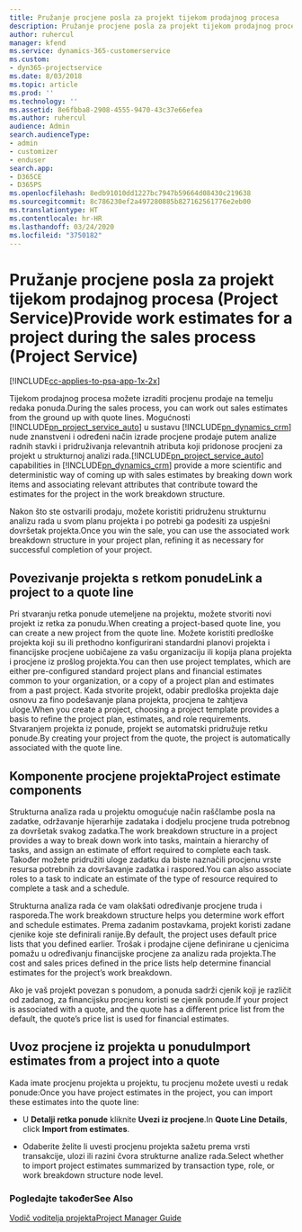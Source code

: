 ```yaml
---
title: Pružanje procjene posla za projekt tijekom prodajnog procesa
description: Pružanje procjene posla za projekt tijekom prodajnog procesa u programu Project Service
author: ruhercul
manager: kfend
ms.service: dynamics-365-customerservice
ms.custom:
- dyn365-projectservice
ms.date: 8/03/2018
ms.topic: article
ms.prod: ''
ms.technology: ''
ms.assetid: 8e6fbba8-2908-4555-9470-43c37e66efea
ms.author: ruhercul
audience: Admin
search.audienceType:
- admin
- customizer
- enduser
search.app:
- D365CE
- D365PS
ms.openlocfilehash: 8edb91010dd1227bc7947b59664d08430c219638
ms.sourcegitcommit: 8c786230ef2a497280885b827162561776e2eb00
ms.translationtype: HT
ms.contentlocale: hr-HR
ms.lasthandoff: 03/24/2020
ms.locfileid: "3750182"
---
```

# <a name="provide-work-estimates-for-a-project-during-the-sales-process-project-service"></a><span data-ttu-id="f6bba-103">Pružanje procjene posla za projekt tijekom prodajnog procesa (Project Service)</span><span class="sxs-lookup"><span data-stu-id="f6bba-103">Provide work estimates for a project during the sales process (Project Service)</span></span>

[!INCLUDE[cc-applies-to-psa-app-1x-2x](../includes/cc-applies-to-psa-app-1x-2x.md)]

<span data-ttu-id="f6bba-104">Tijekom prodajnog procesa možete izraditi procjenu prodaje na temelju redaka ponuda.</span><span class="sxs-lookup"><span data-stu-id="f6bba-104">During the sales process, you can work out sales estimates from the ground up with quote lines.</span></span> <span data-ttu-id="f6bba-105">Mogućnosti [!INCLUDE[pn_project_service_auto](../includes/pn-project-service-auto.md)] u sustavu [!INCLUDE[pn_dynamics_crm](../includes/pn-dynamics-crm.md)] nude znanstveni i određeni način izrade procjene prodaje putem analize radnih stavki i pridruživanja relevantnih atributa koji pridonose procjeni za projekt u strukturnoj analizi rada.</span><span class="sxs-lookup"><span data-stu-id="f6bba-105">[!INCLUDE[pn_project_service_auto](../includes/pn-project-service-auto.md)] capabilities in [!INCLUDE[pn_dynamics_crm](../includes/pn-dynamics-crm.md)] provide a more scientific and deterministic way of coming up with sales estimates by breaking down work items and associating relevant attributes that contribute toward the estimates for the project in the work breakdown structure.</span></span>  
  
 <span data-ttu-id="f6bba-106">Nakon što ste ostvarili prodaju, možete koristiti pridruženu strukturnu analizu rada u svom planu projekta i po potrebi ga podesiti za uspješni dovršetak projekta.</span><span class="sxs-lookup"><span data-stu-id="f6bba-106">Once you win the sale, you can use the associated work breakdown structure in your project plan, refining it as necessary for successful completion of your project.</span></span>  
  
## <a name="link-a-project-to-a-quote-line"></a><span data-ttu-id="f6bba-107">Povezivanje projekta s retkom ponude</span><span class="sxs-lookup"><span data-stu-id="f6bba-107">Link a project to a quote line</span></span>  
 <span data-ttu-id="f6bba-108">Pri stvaranju retka ponude utemeljene na projektu, možete stvoriti novi projekt iz retka za ponudu.</span><span class="sxs-lookup"><span data-stu-id="f6bba-108">When creating a project-based quote line, you can create a new project from the quote line.</span></span> <span data-ttu-id="f6bba-109">Možete koristiti predloške projekta koji su ili prethodno konfigurirani standardni planovi projekta i financijske procjene uobičajene za vašu organizaciju ili kopija plana projekta i procjene iz prošlog projekta.</span><span class="sxs-lookup"><span data-stu-id="f6bba-109">You can then use project templates, which are either pre-configured standard project plans and financial estimates common to your organization, or a copy of a project plan and estimates from a past project.</span></span> <span data-ttu-id="f6bba-110">Kada stvorite projekt, odabir predloška projekta daje osnovu za fino podešavanje plana projekta, procjena te zahtjeva uloge.</span><span class="sxs-lookup"><span data-stu-id="f6bba-110">When you create a project, choosing a project template provides a basis to refine the project plan, estimates, and role requirements.</span></span> <span data-ttu-id="f6bba-111">Stvaranjem projekta iz ponude, projekt se automatski pridružuje retku ponude.</span><span class="sxs-lookup"><span data-stu-id="f6bba-111">By creating your project from the quote, the project is automatically associated with the quote line.</span></span>  
  
## <a name="project-estimate-components"></a><span data-ttu-id="f6bba-112">Komponente procjene projekta</span><span class="sxs-lookup"><span data-stu-id="f6bba-112">Project estimate components</span></span>  
 <span data-ttu-id="f6bba-113">Strukturna analiza rada u projektu omogućuje način raščlambe posla na zadatke, održavanje hijerarhije zadataka i dodjelu procjene truda potrebnog za dovršetak svakog zadatka.</span><span class="sxs-lookup"><span data-stu-id="f6bba-113">The work breakdown structure in a project provides a way to break down work into tasks, maintain a hierarchy of tasks, and assign an estimate of effort required to complete each task.</span></span> <span data-ttu-id="f6bba-114">Također možete pridružiti uloge zadatku da biste naznačili procjenu vrste resursa potrebnih za dovršavanje zadatka i raspored.</span><span class="sxs-lookup"><span data-stu-id="f6bba-114">You can also associate roles to a task to indicate an estimate of the type of resource required to complete a task and a schedule.</span></span>  
  
 <span data-ttu-id="f6bba-115">Strukturna analiza rada će vam olakšati određivanje procjene truda i rasporeda.</span><span class="sxs-lookup"><span data-stu-id="f6bba-115">The work breakdown structure helps you determine work effort and schedule estimates.</span></span> <span data-ttu-id="f6bba-116">Prema zadanim postavkama, projekt koristi zadane cjenike koje ste definirali ranije.</span><span class="sxs-lookup"><span data-stu-id="f6bba-116">By default, the project uses default price lists that you defined earlier.</span></span> <span data-ttu-id="f6bba-117">Trošak i prodajne cijene definirane u cjenicima pomažu u određivanju financijske procjene za analizu rada projekta.</span><span class="sxs-lookup"><span data-stu-id="f6bba-117">The cost and sales prices defined in the price lists help determine financial estimates for the project’s work breakdown.</span></span>  
  
 <span data-ttu-id="f6bba-118">Ako je vaš projekt povezan s ponudom, a ponuda sadrži cjenik koji je različit od zadanog, za financijsku procjenu koristi se cjenik ponude.</span><span class="sxs-lookup"><span data-stu-id="f6bba-118">If your project is associated with a quote, and the quote has a different price list from the default, the quote’s price list is used for financial estimates.</span></span>  
  
## <a name="import-estimates-from-a-project-into-a-quote"></a><span data-ttu-id="f6bba-119">Uvoz procjene iz projekta u ponudu</span><span class="sxs-lookup"><span data-stu-id="f6bba-119">Import estimates from a project into a quote</span></span>  
 <span data-ttu-id="f6bba-120">Kada imate procjenu projekta u projektu, tu procjenu možete uvesti u redak ponude:</span><span class="sxs-lookup"><span data-stu-id="f6bba-120">Once you have project estimates in the project, you can import these estimates into the quote line:</span></span>  
  
-   <span data-ttu-id="f6bba-121">U **Detalji retka ponude** kliknite **Uvezi iz procjene**.</span><span class="sxs-lookup"><span data-stu-id="f6bba-121">In **Quote Line Details**, click **Import from estimates**.</span></span> 

-   <span data-ttu-id="f6bba-122">Odaberite želite li uvesti procjenu projekta sažetu prema vrsti transakcije, ulozi ili razini čvora strukturne analize rada.</span><span class="sxs-lookup"><span data-stu-id="f6bba-122">Select whether to import project estimates summarized by transaction type, role, or work breakdown structure node level.</span></span>  
  
### <a name="see-also"></a><span data-ttu-id="f6bba-123">Pogledajte također</span><span class="sxs-lookup"><span data-stu-id="f6bba-123">See Also</span></span>  
 [<span data-ttu-id="f6bba-124">Vodič voditelja projekta</span><span class="sxs-lookup"><span data-stu-id="f6bba-124">Project Manager Guide</span></span>](../project-service/project-manager-guide.md)
